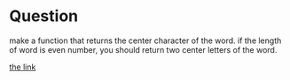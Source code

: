 # Question

make a function that returns the center character of the word.
if the length of word is even number, you should return two center letters of the word.

[the link](https://programmers.co.kr/learn/courses/30/lessons/12903)
